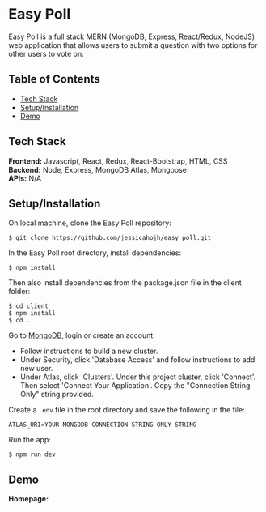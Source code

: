 # Easy Poll
Easy Poll is a full stack MERN (MongoDB, Express, React/Redux, NodeJS) web application that allows users to submit a question with two options for other users to vote on.

## Table of Contents
* [Tech Stack](#techstack)<br/>
* [Setup/Installation](#installation)<br/>
* [Demo](#demo)<br/>

<a name="techstack"/></a>
## Tech Stack
**Frontend:** Javascript, React, Redux, React-Bootstrap, HTML, CSS</br>
**Backend:** Node, Express, MongoDB Atlas, Mongoose<br/>
**APIs:** N/A<br/>

<a name="installation"/></a>
## Setup/Installation

On local machine, clone the Easy Poll repository:
```
$ git clone https://github.com/jessicahojh/easy_poll.git
```
In the Easy Poll root directory, install dependencies:
```
$ npm install
```
Then also install dependencies from the package.json file in the client folder:
```
$ cd client
$ npm install
$ cd ..
```

Go to [MongoDB](https://www.mongodb.com/), login or create an account.
  - Follow instructions to build a new cluster.
  - Under Security, click 'Database Access' and follow instructions to add new user.
  - Under Atlas, click 'Clusters'. Under this project cluster, click 'Connect'.<br/>
    Then select 'Connect Your Application'. Copy the "Connection String Only" string provided.

Create a `.env` file in the root directory and save the following in the file:
```
ATLAS_URI=YOUR MONGODB CONNECTION STRING ONLY STRING
```

Run the app:
```
$ npm run dev
```

<a name="demo"/></a>
## Demo
**Homepage:**
<br/><br/>